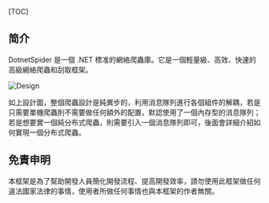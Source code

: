 [TOC]

## 简介

DotnetSpider 是一個 .NET 標准的網絡爬蟲庫。它是一個輕量級、高效、快速的高級網絡爬蟲和刮取框架。

![Design](/articles/projects/dotnetspider/assets/ds-design.png)

如上設計圖，整個爬蟲設計是純異步的，利用消息隊列進行各個組件的解耦，若是只需要單機爬蟲則不需要做任何額外的配置，默認使用了一個內存型的消息隊列；若是想要實一個純分布式爬蟲，則需要引入一個消息隊列即可，後面會詳細介紹如何實現一個分布式爬蟲。

## 免責申明

本框架是為了幫助開發人員簡化開發流程、提高開發效率，請勿使用此框架做任何違法國家法律的事情，使用者所做任何事情也與本框架的作者無關。
